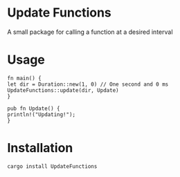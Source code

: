 # Update Functions
A small package for calling a function at a desired interval
# Usage
```
fn main() {
let dir = Duration::new(1, 0) // One second and 0 ms
UpdateFunctions::update(dir, Update)
}

pub fn Update() {
println!("Updating!");
}
```
# Installation
`cargo install UpdateFunctions`